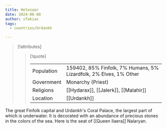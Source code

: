 ```yaml
---
title: Helezaar
date: 2024-06-08
author: sfakias
tags:
  - countries/Urdankh

---
```

> [!attributes]
> 
> > [!quote]
> >
> > | | |
> > | --- | --- |
> > | Population | 159402, 85% Finfolk, 7% Humans, 5% Lizardfolk, 2% Elves, 1% Other |
> > | Government | Monarchy (Priest) |
> > | Religions | [[Hydarax]], [[Jalerk]], [[Malahir]] |
> > | Location | [[Urdankh]] |

The great Finfolk capital and Urdankh's Coral Palace, the largest part of which is underwater. It is decorated with an abundance of precious stones in the colors of the sea. Here is the seat of [[Queen Ilaera]] Nalaryan.
